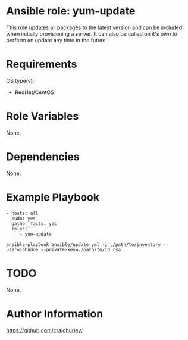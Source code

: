 # Ansible role: yum-update

This role updates all packages to the latest version and can be included when initially provisioning a server.  It can also be called on it's own to perform an update any time in the future.

# Requirements

OS type(s):
- RedHat/CentOS

# Role Variables

None.

# Dependencies

None.

# Example Playbook

    - hosts: all
      sudo: yes
      gather_facts: yes
      roles:
         - yum-update

    ansible-playbook ansible/update.yml -i ./path/to/inventory --user=johndoe --private-key=./path/to/id_rsa

# TODO

None.

# Author Information

https://github.com/craighurley/
